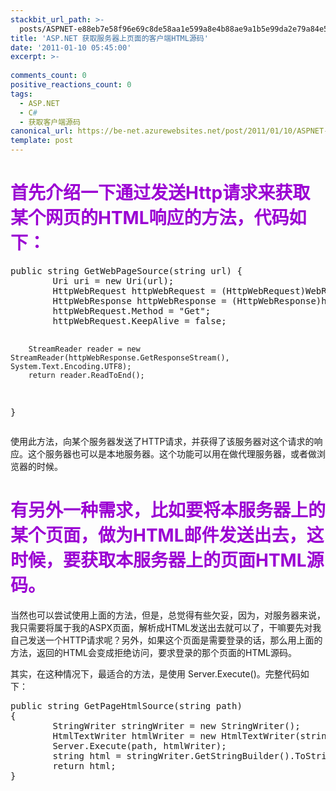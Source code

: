 ```yaml
---
stackbit_url_path: >-
  posts/ASPNET-e88eb7e58f96e69c8de58aa1e599a8e4b88ae9a1b5e99da2e79a84e5aea2e688b7e7abafHTMLe6ba90e7a081
title: 'ASP.NET 获取服务器上页面的客户端HTML源码'
date: '2011-01-10 05:45:00'
excerpt: >-
  
comments_count: 0
positive_reactions_count: 0
tags: 
  - ASP.NET
  - C#
  - 获取客户端源码
canonical_url: https://be-net.azurewebsites.net/post/2011/01/10/ASPNET-e88eb7e58f96e69c8de58aa1e599a8e4b88ae9a1b5e99da2e79a84e5aea2e688b7e7abafHTMLe6ba90e7a081
template: post
---
```

<h1><font color="#9b00d3"><font style="font-weight: bold">首先介绍一下通过发送Http请求来获取某个网页的HTML响应的方法，代码如下：</font></font></h1>  <pre class="brush: csharp">public string GetWebPageSource(string url) {
        Uri uri = new Uri(url);
        HttpWebRequest httpWebRequest = (HttpWebRequest)WebRequest.Create(uri);
        HttpWebResponse httpWebResponse = (HttpWebResponse)httpWebRequest.GetResponse();
        httpWebRequest.Method = &quot;Get&quot;;
        httpWebRequest.KeepAlive = false;

        StreamReader reader = new StreamReader(httpWebResponse.GetResponseStream(), System.Text.Encoding.UTF8);
        return reader.ReadToEnd();
}</pre>

<p>使用此方法，向某个服务器发送了HTTP请求，并获得了该服务器对这个请求的响应。这个服务器也可以是本地服务器。这个功能可以用在做代理服务器，或者做浏览器的时候。</p>

<h1><font color="#9b00d3">有另外一种需求，比如要将本服务器上的某个页面，做为HTML邮件发送出去，这时候，要获取本服务器上的页面HTML源码。</font></h1>

<p><strong><font color="#9b00d3"></font></strong>当然也可以尝试使用上面的方法，但是，总觉得有些欠妥，因为，对服务器来说，我只需要将属于我的ASPX页面，解析成HTML发送出去就可以了，干嘛要先对我自己发送一个HTTP请求呢？另外，如果这个页面是需要登录的话，那么用上面的方法，返回的HTML会变成拒绝访问，要求登录的那个页面的HTML源码。</p>

<p>其实，在这种情况下，最适合的方法，是使用 Server.Execute()。完整代码如下：</p>

<pre class="brush: csharp">public string GetPageHtmlSource(string path)
{
        StringWriter stringWriter = new StringWriter();
        HtmlTextWriter htmlWriter = new HtmlTextWriter(stringWriter);
        Server.Execute(path, htmlWriter);
        string html = stringWriter.GetStringBuilder().ToString();
        return html;
}</pre>